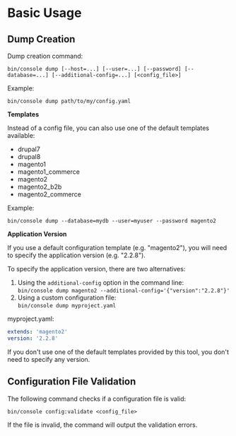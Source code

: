 # Basic Usage

## Dump Creation

Dump creation command:

```
bin/console dump [--host=...] [--user=...] [--password] [--database=...] [--additional-config=...] [<config_file>]
```

Example:

```
bin/console dump path/to/my/config.yaml
```

**Templates**

Instead of a config file, you can also use one of the default templates available:

- drupal7
- drupal8
- magento1
- magento1_commerce
- magento2
- magento2_b2b
- magento2_commerce

Example:

```
bin/console dump --database=mydb --user=myuser --password magento2
```

**Application Version**

If you use a default configuration template (e.g. "magento2"), you will need to specify the application version (e.g. "2.2.8").

To specify the application version, there are two alternatives:

1. Using the `additional-config` option in the command line:  
   `bin/console dump magento2 --additional-config='{"version":"2.2.8"}'`
2. Using a custom configuration file:  
   `bin/console dump myproject.yaml`

myproject.yaml:

```yaml
extends: 'magento2'
version: '2.2.8'
```

If you don't use one of the default templates provided by this tool, you don't need to specify any version.

## Configuration File Validation

The following command checks if a configuration file is valid:

```
bin/console config:validate <config_file>
```

If the file is invalid, the command will output the validation errors.
